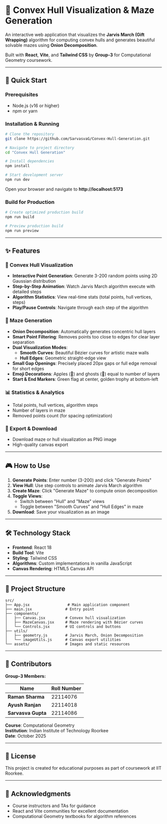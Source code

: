 # 🔷 Convex Hull Visualization & Maze Generation

An interactive web application that visualizes the **Jarvis March (Gift Wrapping)** algorithm for computing convex hulls and generates beautiful solvable mazes using **Onion Decomposition**.

Built with **React**, **Vite**, and **Tailwind CSS** by **Group-3** for Computational Geometry coursework.

---

## 🚀 Quick Start

### Prerequisites

- Node.js (v16 or higher)
- npm or yarn

### Installation & Running

```bash
# Clone the repository
git clone https://github.com/SarvasvaG/Convex-Hull-Generation.git

# Navigate to project directory
cd "Convex Hull Generation"

# Install dependencies
npm install

# Start development server
npm run dev
```

Open your browser and navigate to **http://localhost:5173**

### Build for Production

```bash
# Create optimized production build
npm run build

# Preview production build
npm run preview
```

---

## ✨ Features

### 🔷 Convex Hull Visualization

- **Interactive Point Generation**: Generate 3-200 random points using 2D Gaussian distribution
- **Step-by-Step Animation**: Watch Jarvis March algorithm execute with detailed steps
- **Algorithm Statistics**: View real-time stats (total points, hull vertices, steps)
- **Play/Pause Controls**: Navigate through each step of the algorithm

### 🎁 Maze Generation

- **Onion Decomposition**: Automatically generates concentric hull layers
- **Smart Point Filtering**: Removes points too close to edges for clear layer separation
- **Dual Visualization Modes**:
  - **Smooth Curves**: Beautiful Bézier curves for artistic maze walls
  - **Hull Edges**: Geometric straight-edge view
- **Small Gap Openings**: Precisely placed 20px gaps or full edge removal for short edges
- **Emoji Decorations**: Apples (🍎) and ghosts (👻) equal to number of layers
- **Start & End Markers**: Green flag at center, golden trophy at bottom-left

### 📊 Statistics & Analytics

- Total points, hull vertices, algorithm steps
- Number of layers in maze
- Removed points count (for spacing optimization)

### 💾 Export & Download

- Download maze or hull visualization as PNG image
- High-quality canvas export

---

## 🎮 How to Use

1. **Generate Points**: Enter number (3-200) and click "Generate Points"
2. **View Hull**: Use step controls to animate Jarvis March algorithm
3. **Create Maze**: Click "Generate Maze" to compute onion decomposition
4. **Toggle Views**:
   - Switch between "Hull" and "Maze" views
   - Toggle between "Smooth Curves" and "Hull Edges" in maze
5. **Download**: Save your visualization as an image

---

## 🛠️ Technology Stack

- **Frontend**: React 18
- **Build Tool**: Vite
- **Styling**: Tailwind CSS
- **Algorithms**: Custom implementations in vanilla JavaScript
- **Canvas Rendering**: HTML5 Canvas API

---

## 📁 Project Structure

```
src/
├── App.jsx                 # Main application component
├── main.jsx               # Entry point
├── components/
│   ├── Canvas.jsx         # Convex hull visualization
│   ├── MazeCanvas.jsx     # Maze rendering with Bézier curves
│   └── Controls.jsx       # UI controls and buttons
├── utils/
│   ├── geometry.js        # Jarvis March, Onion Decomposition
│   └── imageUtils.js      # Canvas export utilities
└── assets/                # Images and static resources
```

---

## 👥 Contributors

**Group-3 Members:**

| Name               | Roll Number |
| ------------------ | ----------- |
| **Raman Sharma**   | 22114076    |
| **Ayush Ranjan**   | 22114018    |
| **Sarvasva Gupta** | 22114086    |

**Course**: Computational Geometry  
**Institution**: Indian Institute of Technology Roorkee  
**Date**: October 2025

---

## 📝 License

This project is created for educational purposes as part of coursework at IIT Roorkee.

---

## 🙏 Acknowledgments

- Course instructors and TAs for guidance
- React and Vite communities for excellent documentation
- Computational Geometry textbooks for algorithm references
